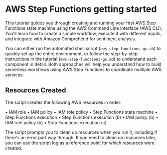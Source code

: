 # AWS Step Functions getting started

This tutorial guides you through creating and running your first AWS Step Functions state machine using the AWS Command Line Interface (AWS CLI). You'll learn how to create a simple workflow, execute it with different inputs, and integrate with Amazon Comprehend for sentiment analysis.

You can either run the automated shell script (`aws-step-functions-gs.sh`) to quickly set up the entire environment, or follow the step-by-step instructions in the tutorial (`aws-step-functions-gs.md`) to understand each component in detail. Both approaches will help you understand how to build serverless workflows using AWS Step Functions to coordinate multiple AWS services.

## Resources Created

The script creates the following AWS resources in order:

• IAM role
• IAM policy
• IAM role policy
• Step Functions state machine
• Step Functions execution
• Step Functions execution (b)
• IAM policy (b)
• IAM role policy (b)
• Step Functions execution (c)

The script prompts you to clean up resources when you run it, including if there's an error part way through. If you need to clean up resources later, you can use the script log as a reference point for which resources were created.